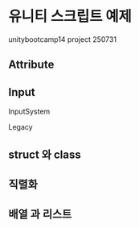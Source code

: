 # 유니티 스크립트 예제
unitybootcamp14 project 250731

## Attribute

## Input
 InputSystem
 
 Legacy

## struct 와 class 

## 직렬화

## 배열 과 리스트 
